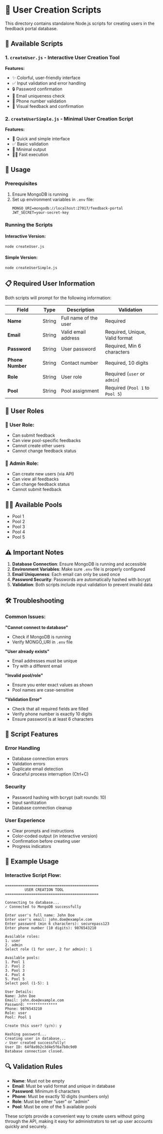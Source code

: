# 👤 User Creation Scripts

This directory contains standalone Node.js scripts for creating users in the feedback portal database.

## 📁 Available Scripts

### 1. `createUser.js` - Interactive User Creation Tool
**Features:**
- ✨ Colorful, user-friendly interface
- ✅ Input validation and error handling
- 🔒 Password confirmation
- 📧 Email uniqueness check
- 📱 Phone number validation
- 🎨 Visual feedback and confirmation

### 2. `createUserSimple.js` - Minimal User Creation Script
**Features:**
- 🚀 Quick and simple interface
- ✅ Basic validation
- 📝 Minimal output
- 🏃‍♂️ Fast execution

## 🚀 Usage

### Prerequisites
1. Ensure MongoDB is running
2. Set up environment variables in `.env` file:
   ```env
   MONGO_URI=mongodb://localhost:27017/feedback-portal
   JWT_SECRET=your-secret-key
   ```

### Running the Scripts

#### Interactive Version:
```bash
node createUser.js
```

#### Simple Version:
```bash
node createUserSimple.js
```

## 📋 Required User Information

Both scripts will prompt for the following information:

| Field | Type | Description | Validation |
|-------|------|-------------|------------|
| **Name** | String | Full name of the user | Required |
| **Email** | String | Valid email address | Required, Unique, Valid format |
| **Password** | String | User password | Required, Min 6 characters |
| **Phone Number** | String | Contact number | Required, 10 digits |
| **Role** | String | User role | Required (`user` or `admin`) |
| **Pool** | String | Pool assignment | Required (`Pool 1` to `Pool 5`) |

## 🎯 User Roles

### 👤 **User Role:**
- Can submit feedback
- Can view pool-specific feedbacks
- Cannot create other users
- Cannot change feedback status

### 🔧 **Admin Role:**
- Can create new users (via API)
- Can view all feedbacks
- Can change feedback status
- Cannot submit feedback

## 🏊‍♂️ Available Pools

- Pool 1
- Pool 2  
- Pool 3
- Pool 4
- Pool 5

## ⚠️ Important Notes

1. **Database Connection**: Ensure MongoDB is running and accessible
2. **Environment Variables**: Make sure `.env` file is properly configured
3. **Email Uniqueness**: Each email can only be used once
4. **Password Security**: Passwords are automatically hashed with bcrypt
5. **Validation**: Both scripts include input validation to prevent invalid data

## 🛠️ Troubleshooting

### Common Issues:

**"Cannot connect to database"**
- Check if MongoDB is running
- Verify MONGO_URI in `.env` file

**"User already exists"**
- Email addresses must be unique
- Try with a different email

**"Invalid pool/role"**
- Ensure you enter exact values as shown
- Pool names are case-sensitive

**"Validation Error"**
- Check that all required fields are filled
- Verify phone number is exactly 10 digits
- Ensure password is at least 6 characters

## 🔧 Script Features

### Error Handling
- Database connection errors
- Validation errors
- Duplicate email detection
- Graceful process interruption (Ctrl+C)

### Security
- Password hashing with bcrypt (salt rounds: 10)
- Input sanitization
- Database connection cleanup

### User Experience
- Clear prompts and instructions
- Color-coded output (in interactive version)
- Confirmation before creating user
- Progress indicators

## 📝 Example Usage

### Interactive Script Flow:
```
===========================================
         USER CREATION TOOL
===========================================

Connecting to database...
✓ Connected to MongoDB successfully

Enter user's full name: John Doe
Enter user's email: john.doe@example.com
Enter password (min 6 characters): securepass123
Enter phone number (10 digits): 9876543210

Available roles:
1. user
2. admin
Select role (1 for user, 2 for admin): 1

Available pools:
1. Pool 1
2. Pool 2
3. Pool 3
4. Pool 4
5. Pool 5
Select pool (1-5): 1

User Details:
Name: John Doe
Email: john.doe@example.com
Password: **************
Phone: 9876543210
Role: user
Pool: Pool 1

Create this user? (y/n): y

Hashing password...
Creating user in database...
✓ User created successfully!
User ID: 64f8a9b2c3d4e5f6a7b8c9d0
Database connection closed.
```

## 🔍 Validation Rules

- **Name**: Must not be empty
- **Email**: Must be valid format and unique in database  
- **Password**: Minimum 6 characters
- **Phone**: Must be exactly 10 digits (numbers only)
- **Role**: Must be either "user" or "admin"
- **Pool**: Must be one of the 5 available pools

These scripts provide a convenient way to create users without going through the API, making it easy for administrators to set up user accounts quickly and securely.
